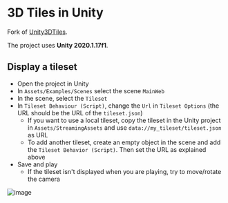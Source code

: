 # 3D Tiles in Unity

Fork of [Unity3DTiles](https://github.com/NASA-AMMOS/Unity3DTiles).

The project uses __Unity 2020.1.17f1__.

## Display a tileset

- Open the project in Unity
- In `Assets/Examples/Scenes` select the scene `MainWeb`
- In the scene, select the `Tileset`
- In `Tileset Behaviour (Script)`, change the `Url` in `Tileset Options` (the URL should be the URL of the `tileset.json`)
  - If you want to use a local tileset, copy the tileset in the Unity project in `Assets/StreamingAssets` and use `data://my_tileset/tileset.json` as URL
  - To add another tileset, create an empty object in the scene and add the `Tileset Behavior (Script)`. Then set the URL as explained above
- Save and play
  - If the tileset isn't displayed when you are playing, try to move/rotate the camera 

![image](https://user-images.githubusercontent.com/32875283/207844715-67825c05-bf0e-45b3-9ebe-10208249c2b8.png)
